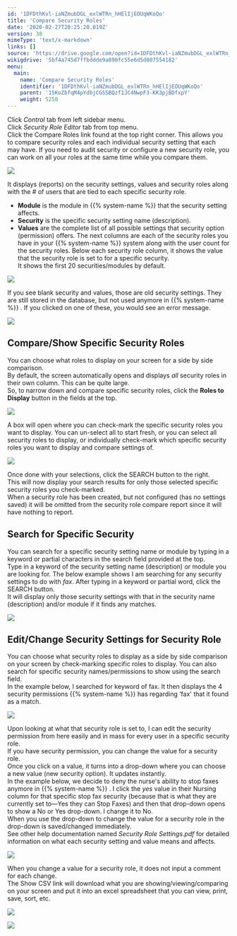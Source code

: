 ```yaml
---
id: '1DFDthKvl-iaNZmubDGL_exlWTRn_hHElIjEOUqWKoQo'
title: 'Compare Security Roles'
date: '2020-02-27T20:25:20.019Z'
version: 38
mimeType: 'text/x-markdown'
links: []
source: 'https://drive.google.com/open?id=1DFDthKvl-iaNZmubDGL_exlWTRn_hHElIjEOUqWKoQo'
wikigdrive: '5bf4a745d7ffbddde9a890fc55e6d5d807554182'
menu:
  main:
    name: 'Compare Security Roles'
    identifier: '1DFDthKvl-iaNZmubDGL_exlWTRn_hHElIjEOUqWKoQo'
    parent: '15KoZbfqM4pYdbjCGSSBQzf1JC4NwpF3-KK3pjBDfxpY'
    weight: 5250
---
```

Click *Control* tab from left sidebar menu.  
Click *Security Role Editor* tab from top menu.  
Click the Compare Roles link found at the top right corner. This allows you to compare security roles and each individual security setting that each may have. If you need to audit security or configure a new security role, you can work on all your roles at the same time while you compare them.
  
![](../compare-security-roles.assets/10000000000003850000008C719478152A3C3FFC.png)  

It displays (reports) on the security settings, values and security roles along with the # of users that are tied to each specific security role.
* <strong>Module</strong> is the module in {{% system-name %}} that the security setting affects.
* <strong>Security</strong> is the specific security setting name (description).
* <strong>Values</strong> are the complete list of all possible settings that security option (permission) offers.
The next columns are each of the security roles you have in your {{% system-name %}} system along with the user count for the security roles. Below each security role column, it shows the value that the security role is set to for a specific security.  
It shows the first 20 securities/modules by default.
  
![](../compare-security-roles.assets/10000000000002D800000184C45D594D9EB52A54.png)  

If you see blank security and values, those are old security settings. They are still stored in the database, but not used anymore in {{% system-name %}} . If you clicked on one of these, you would see an error message.
  
![](../compare-security-roles.assets/10000000000001A800000080A4494BC7A023DC89.png)  

  
## Compare/Show Specific Security Roles  
  
You can choose what roles to display on your screen for a side by side comparison.  
By default, the screen automatically opens and displays *all* security roles in their own column. This can be quite large.  
So, to narrow down and compare specific security roles, click the **Roles to Display** button in the fields at the top.
  
![](../compare-security-roles.assets/1000000000000481000000ACE716D823376FAE18.png)  

A box will open where you can check-mark the specific security roles you want to display. You can un-select all to start fresh, or you can select all security roles to display, or individually check-mark which specific security roles you want to display and compare settings of.
  
![](../compare-security-roles.assets/10000000000001890000009A24A4B67C6AD612A1.png)  

Once done with your selections, click the SEARCH button to the right.  
This will now display your search results for only those selected specific security roles you check-marked.  
When a security role has been created, but not configured (has no settings saved) it will be omitted from the security role compare report since it will have nothing to report.
  
## Search for Specific Security  
  
You can search for a specific security setting name or module by typing in a keyword or partial characters in the search field provided at the top.  
Type in a keyword of the security setting name (description) or module you are looking for. The below example shows I am searching for any security settings to do with *fax*. After typing in a keyword or partial word, click the SEARCH button.  
It will display only those security settings with that in the security name (description) and/or module if it finds any matches.
  
![](../compare-security-roles.assets/1000000000000367000000C7B4D17F8E925758BD.png)  

  
## Edit/Change Security Settings for Security Role  
  
You can choose what security roles to display as a side by side comparison on your screen by check-marking specific roles to display. You can also search for specific security names/permissions to show using the search field.  
In the example below, I searched for keyword of fax. It then displays the 4 security permissions {{% system-name %}} has regarding ‘fax' that it found as a match.
  
![](../compare-security-roles.assets/1000000000000367000000C7B4D17F8E925758BD.png)  

Upon looking at what that security role is set to, I can edit the security permission from here easily and in mass for every user in a specific security role.  
If you have security permission, you can change the value for a security role.  
Once you click on a value, it turns into a drop-down where you can choose a new value (new security option). It updates instantly.  
In the example below, we decide to deny the nurse's ability to stop faxes anymore in {{% system-name %}} . I click the *yes* value in their Nursing column for that specific stop fax security (because that is what they are currently set to—Yes they can Stop Faxes) and then that drop-down opens to show a No or Yes drop-down. I change it to No.  
When you use the drop-down to change the value for a security role in the drop-down is saved/changed immediately.  
See other help documentation named *Security Role Settings.pdf* for detailed information on what each security setting and value means and affects.
  
![](../compare-security-roles.assets/1000000000000342000000C5121BF9ECCC3CB368.png)  

When you change a value for a security role, it does not input a comment for each change.  
The Show CSV link will download what you are showing/viewing/comparing on your screen and put it into an excel spreadsheet that you can view, print, save, sort, etc.
  
![](../compare-security-roles.assets/100000000000015A00000041EA419A7AA650EA31.png)  

  
![](../compare-security-roles.assets/10000000000002A90000012A334E93AF3B53DF24.png)  


